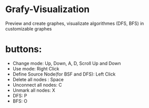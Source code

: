 # Grafy-Visualization
Preview and create graphes, visualizate algorithmes (DFS, BFS) in customizable graphes

# buttons:
- Change mode: Up, Down, A, D, Scroll Up and Down
- Use mode: Right Click
- Define Source Node(for BSF and DFS): Left Click
- Delete all nodes : Space
- Unconnect all nodes: C
- Unmark all nodes: X
- DFS: P
- BFS: O 
